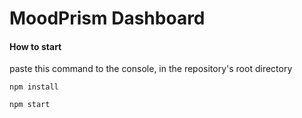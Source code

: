 # MoodPrism Dashboard



#### How to start

paste this command to the console, in the repository's root directory 

```
npm install
```
```
npm start
```
